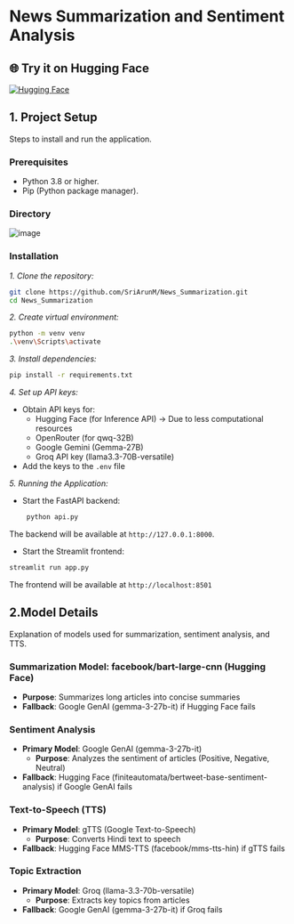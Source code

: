 # News Summarization and Sentiment Analysis

## 🌐 Try it on Hugging Face  
[![Hugging Face](https://img.shields.io/badge/Hugging%20Face-FFCC4D?style=flat&logo=huggingface&logoColor=black)](https://huggingface.co/spaces/SriArun/NewsSummarization)

## 1. Project Setup
Steps to install and run the application.

### Prerequisites
- Python 3.8 or higher.  
- Pip (Python package manager).

### Directory
![image](https://github.com/user-attachments/assets/c574e620-2f8b-466c-9f50-05d0417faea0)

### Installation
*1. Clone the repository:*
   ```bash
   git clone https://github.com/SriArunM/News_Summarization.git
   cd News_Summarization
```
*2. Create virtual environment:*
   ```bash
   python -m venv venv
   .\venv\Scripts\activate
```
*3. Install dependencies:*
   ```bash
   pip install -r requirements.txt
```
   

*4. Set up API keys:*
- Obtain API keys for:
  - Hugging Face (for Inference API) → Due to less computational resources
  - OpenRouter (for qwq-32B)
  - Google Gemini (Gemma-27B)
  - Groq API key (llama3.3-70B-versatile)
- Add the keys to the `.env` file

*5. Running the Application:*
- Start the FastAPI backend:
  
     ```bash
      python api.py
    ```

The backend will be available at `http://127.0.0.1:8000`.

- Start the Streamlit frontend:

```bash
streamlit run app.py
```
The frontend will be available at `http://localhost:8501`


## 2.Model Details
Explanation of models used for summarization, sentiment analysis, and TTS.

### Summarization Model: facebook/bart-large-cnn (Hugging Face)
- **Purpose**: Summarizes long articles into concise summaries
- **Fallback**: Google GenAI (gemma-3-27b-it) if Hugging Face fails

### Sentiment Analysis
- **Primary Model**: Google GenAI (gemma-3-27b-it)
  - **Purpose**: Analyzes the sentiment of articles (Positive, Negative, Neutral)
- **Fallback**: Hugging Face (finiteautomata/bertweet-base-sentiment-analysis) if Google GenAI fails

### Text-to-Speech (TTS)
- **Primary Model**: gTTS (Google Text-to-Speech)
  - **Purpose**: Converts Hindi text to speech
- **Fallback**: Hugging Face MMS-TTS (facebook/mms-tts-hin) if gTTS fails

### Topic Extraction
- **Primary Model**: Groq (llama-3.3-70b-versatile)
  - **Purpose**: Extracts key topics from articles
- **Fallback**: Google GenAI (gemma-3-27b-it) if Groq fails

